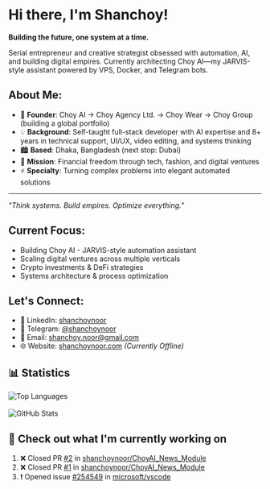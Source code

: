 # Hi there, I'm Shanchoy!

**Building the future, one system at a time.**

Serial entrepreneur and creative strategist obsessed with automation, AI, and building digital empires. Currently architecting Choy AI—my JARVIS-style assistant powered by VPS, Docker, and Telegram bots.

## **About Me:**
* 🚀 **Founder**: Choy AI → Choy Agency Ltd. → Choy Wear → Choy Group (building a global portfolio)
* 💡 **Background**: Self-taught full-stack developer with AI expertise and 8+ years in technical support, UI/UX, video editing, and systems thinking
* 🏙️ **Based**: Dhaka, Bangladesh (next stop: Dubai)
* 🎯 **Mission**: Financial freedom through tech, fashion, and digital ventures
* ⚡ **Specialty**: Turning complex problems into elegant automated solutions

---
*"Think systems. Build empires. Optimize everything."*

## **Current Focus:**
* Building Choy AI - JARVIS-style automation assistant
* Scaling digital ventures across multiple verticals
* Crypto investments & DeFi strategies
* Systems architecture & process optimization

## **Let's Connect:**
* 💼 LinkedIn: [shanchoynoor](https://linkedin.com/in/shanchoynoor)
* 💬 Telegram: [@shanchoynoor](https://t.me/shanchoynoor)
* 📧 Email: [shanchoy.noor@gmail.com](mailto:shanchoy.noor@gmail.com)
* 🌐 Website: [shanchoynoor.com](https://shanchoynoor.com) *(Currently Offline)*


## **📊 Statistics**
![Top Languages](https://github-readme-stats.vercel.app/api/top-langs/?username=shanchoynoor&layout=compact&theme=light)
<br>
<br>
![GitHub Stats](https://github-readme-stats.vercel.app/api?username=shanchoynoor&show_icons=true&theme=light)

## **👷 Check out what I'm currently working on**
<!--START_SECTION:activity-->
1. ❌ Closed PR [#2](https://github.com/shanchoynoor/ChoyAI_News_Module/pull/2) in [shanchoynoor/ChoyAI_News_Module](https://github.com/shanchoynoor/ChoyAI_News_Module)
2. ❌ Closed PR [#1](https://github.com/shanchoynoor/ChoyAI_News_Module/pull/1) in [shanchoynoor/ChoyAI_News_Module](https://github.com/shanchoynoor/ChoyAI_News_Module)
3. ❗ Opened issue [#254549](https://github.com/microsoft/vscode/issues/254549) in [microsoft/vscode](https://github.com/microsoft/vscode)
<!--END_SECTION:activity-->
          
